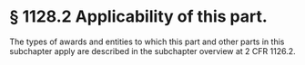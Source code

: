# § 1128.2   Applicability of this part.

The types of awards and entities to which this part and other parts in this subchapter apply are described in the subchapter overview at 2 CFR 1126.2.




